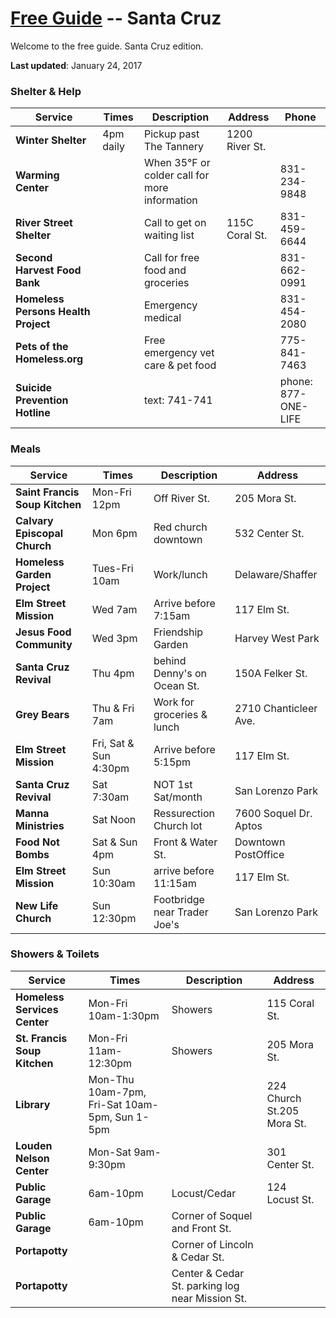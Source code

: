 # [Free Guide](../../) -- Santa Cruz

Welcome to the free guide. Santa Cruz edition.

**Last updated**: January 24, 2017

### Shelter & Help
Service | Times | Description | Address | Phone
--------|-------|-------------|---------|------
**Winter Shelter** | 4pm daily | Pickup past The Tannery | 1200 River St. |
**Warming Center** |  | When 35°F or colder call for more information |  | 831-234-9848
**River Street Shelter** |  | Call to get on waiting list | 115C Coral St. | 831-459-6644
**Second Harvest Food Bank** |  | Call for free food and groceries |  | 831-662-0991
**Homeless Persons Health Project** |  | Emergency medical |  | 831-454-2080
**Pets of the Homeless.org** |  | Free emergency vet care & pet food |  | 775-841-7463
**Suicide Prevention Hotline** |  | text: 741-741 |  | phone: 877-ONE-LIFE

### Meals
Service | Times | Description | Address
--------|-------|-------------|--------
**Saint Francis Soup Kitchen** | Mon-Fri 12pm | Off River St. | 205 Mora St.
**Calvary Episcopal Church** | Mon 6pm | Red church downtown | 532 Center St.
**Homeless Garden Project** | Tues-Fri 10am | Work/lunch | Delaware/Shaffer
**Elm Street Mission** | Wed 7am | Arrive before 7:15am | 117 Elm St.
**Jesus Food Community** | Wed 3pm | Friendship Garden | Harvey West Park
**Santa Cruz Revival** | Thu 4pm | behind Denny's on Ocean St. | 150A Felker St.
**Grey Bears** | Thu & Fri 7am | Work for groceries & lunch | 2710 Chanticleer Ave.
**Elm Street Mission** | Fri, Sat & Sun 4:30pm | Arrive before 5:15pm | 117 Elm St.
**Santa Cruz Revival** | Sat 7:30am | NOT 1st Sat/month | San Lorenzo Park
**Manna Ministries** | Sat Noon | Ressurection Church lot | 7600 Soquel Dr. Aptos
**Food Not Bombs** | Sat & Sun 4pm | Front & Water St. | Downtown PostOffice
**Elm Street Mission** | Sun 10:30am | arrive before 11:15am | 117 Elm St.
**New Life Church** | Sun 12:30pm | Footbridge near Trader Joe's | San Lorenzo Park

### Showers & Toilets
Service | Times | Description | Address
--------|-------|-------------|--------
**Homeless Services Center** | Mon-Fri 10am-1:30pm | Showers | 115 Coral St.
**St. Francis Soup Kitchen** | Mon-Fri 11am-12:30pm | Showers | 205 Mora St.
**Library** | Mon-Thu 10am-7pm, Fri-Sat 10am-5pm, Sun 1-5pm |  | 224 Church St.205 Mora St.
**Louden Nelson Center** | Mon-Sat 9am-9:30pm |  | 301 Center St.
**Public Garage** | 6am-10pm | Locust/Cedar | 124 Locust St.
**Public Garage** | 6am-10pm | Corner of Soquel and Front St. |
**Portapotty** |  | Corner of Lincoln & Cedar St. |
**Portapotty** |  | Center & Cedar St. parking log near Mission St. |